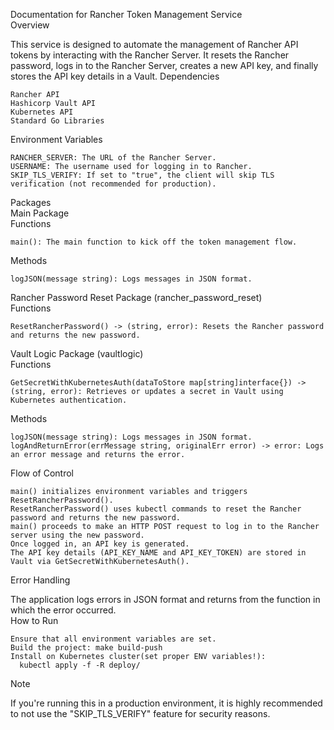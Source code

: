 Documentation for Rancher Token Management Service    
Overview    

This service is designed to automate the management of Rancher API tokens by interacting with the Rancher Server. It resets the Rancher password, logs in to the Rancher Server, creates a new API key, and finally stores the API key details in a Vault.
Dependencies    

    Rancher API
    Hashicorp Vault API
    Kubernetes API
    Standard Go Libraries

Environment Variables    

    RANCHER_SERVER: The URL of the Rancher Server.
    USERNAME: The username used for logging in to Rancher.
    SKIP_TLS_VERIFY: If set to "true", the client will skip TLS verification (not recommended for production).

Packages    
Main Package    
Functions    

    main(): The main function to kick off the token management flow.

Methods    

    logJSON(message string): Logs messages in JSON format.

Rancher Password Reset Package (rancher_password_reset)    
Functions    

    ResetRancherPassword() -> (string, error): Resets the Rancher password and returns the new password.

Vault Logic Package (vaultlogic)    
Functions    

    GetSecretWithKubernetesAuth(dataToStore map[string]interface{}) -> (string, error): Retrieves or updates a secret in Vault using Kubernetes authentication.

Methods    

    logJSON(message string): Logs messages in JSON format.
    logAndReturnError(errMessage string, originalErr error) -> error: Logs an error message and returns the error.

Flow of Control    

    main() initializes environment variables and triggers ResetRancherPassword().
    ResetRancherPassword() uses kubectl commands to reset the Rancher password and returns the new password.
    main() proceeds to make an HTTP POST request to log in to the Rancher server using the new password.
    Once logged in, an API key is generated.
    The API key details (API_KEY_NAME and API_KEY_TOKEN) are stored in Vault via GetSecretWithKubernetesAuth().

Error Handling    

The application logs errors in JSON format and returns from the function in which the error occurred.    
How to Run    

    Ensure that all environment variables are set.
    Build the project: make build-push    
    Install on Kubernetes cluster(set proper ENV variables!):    
      kubectl apply -f -R deploy/

Note    

If you're running this in a production environment, it is highly recommended to not use the "SKIP_TLS_VERIFY" feature for security reasons.
